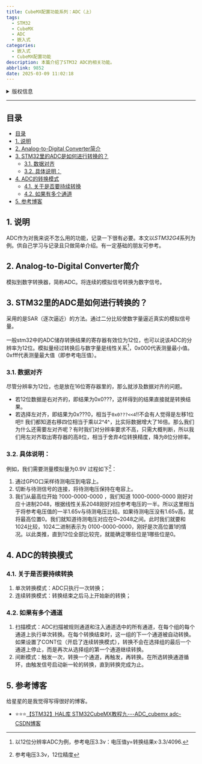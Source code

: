 ```yaml
---
title: CubeMX配置功能系列：ADC（上）
tags:
  - STM32
  - CubeMX
  - ADC
  - 嵌入式
categories:
  - 嵌入式
  - CubeMX配置功能
description: 本篇介绍了STM32 ADC的相关功能。
abbrlink: 9852
date: 2025-03-09 11:02:18
---
```


<details>

<summary>版权信息</summary>

:::warning

本文章为博主原创文章。遵循 [CC 4.0 BY-SA](https://creativecommons.org/licenses/by-sa/4.0/deed.zh-hans) 版权协议，转载请附上原文出处链接和本声明。

:::

</details>

---

## 目录
- [目录](#目录)
- [1. 说明](#1-说明)
- [2. Analog-to-Digital Converter简介](#2-analog-to-digital-converter简介)
- [3. STM32里的ADC是如何进行转换的？](#3-stm32里的adc是如何进行转换的)
  - [3.1. 数据对齐](#31-数据对齐)
  - [3.2. 具体说明：](#32-具体说明)
- [4. ADC的转换模式](#4-adc的转换模式)
  - [4.1. 关于是否要持续转换](#41-关于是否要持续转换)
  - [4.2. 如果有多个通道](#42-如果有多个通道)
- [5. 参考博客](#5-参考博客)

## 1. 说明

ADC作为对我来说不怎么用的功能，记录一下很有必要。本文以*STM32G4*系列为例。供自己学习与记录且只做简单介绍。有一定基础的朋友可参考。

## 2. Analog-to-Digital Converter简介

模拟到数字转换器，简称ADC。将连续的模拟信号转换为数字信号。

## 3. STM32里的ADC是如何进行转换的？

采用的是SAR（逐次逼近）的方法。通过二分比较使数字量逼近真实的模拟信号量。\
\
一般stm32中的ADC储存转换结果的寄存器有效位为12位，也可以说该ADC的分辨率为12位。模拟量经过转换后与数字量是线性关系[^1]，0x000代表测量最小值。0xfff代表测量最大值（即参考电压值）。

### 3.1. 数据对齐

尽管分辨率为12位，也是放在16位寄存器里的，那么就涉及数据对齐的问题。
- 若12位数据是右对齐的，即结果为0x0???，这样得到的结果直接就是转换结果。
- 若选择左对齐，即结果为0x???0，相当于`0x0???<<4`!!不会有人觉得是左移1位吧!! 我们都知道右移四位相当于乘以2^4^，比实际数据增大了16倍。那么我们为什么还需要左对齐呢？有时我们对分辨率要求不高，只需大概判断，所以我们用左对齐取出寄存器的高8位，相当于舍弃4位转换精度，降为8位分辨率。
### 3.2. 具体说明：

例如，我们需要测量模拟量为0.9V 过程如下[^2]：

1. 通过GPIO口采样待测电压到电容上。
2. 切断与待测信号的连接，将待测电压保持在电容上。
3. 我们从最高位开始 ?000-0000-0000 ，我们知道 1000-0000-0000 刚好对应十进制2048，根据线性关系2048刚好对应参考电压的一半。所以这里相当于将参考电压值的一半1.65v与待测电压比较。如果待测电压没有1.65v高，就将最高位置0。我们就知道待测电压对应在0~2048之间。此时我们就要和1024比较，1024二进制表示为 0100-0000-0000，刚好是次高位置1的情况。以此类推，直到12位全部比较完，就能确定哪些位是1哪些位是0。



## 4. ADC的转换模式
### 4.1. 关于是否要持续转换
1. 单次转换模式：ADC只执行一次转换；
2. 连续转换模式：转换结束之后马上开始新的转换；
### 4.2. 如果有多个通道
1. 扫描模式：ADC扫描被规则通道和注入通道选中的所有通道，在每个组的每个通道上执行单次转换。在每个转换结束时，这一组的下一个通道被自动转换。如果设置了CONT位（开启了连续转换模式），转换不会在选择组的最后一个通道上停止，而是再次从选择组的第一个通道继续转换。
2. 间断模式：触发一次，转换一个通道，再触发，再转换。在所选转换通道循环，由触发信号启动新一轮的转换，直到转换完成为止。

## 5. 参考博客
给星星的是我觉得写得很好的博客。
- ⭐⭐⭐[【STM32】HAL库 STM32CubeMX教程九---ADC_cubemx adc-CSDN博客](https://blog.csdn.net/as480133937/article/details/99627062)

[^1]: 以12位分辨率ADC为例，参考电压3.3v：电压值y=转换结果x·3.3/4096.
[^2]:  参考电压3.3v，12位精度